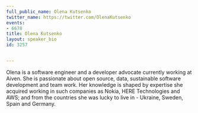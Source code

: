 ---
full_public_name: Olena Kutsenko
twitter_name: https://twitter.com/OlenaKutsenko
events:
- 6678
title: Olena Kutsenko
layout: speaker_bio
id: 3257

---
Olena is a software engineer and a developer advocate currently working at Aiven. She is passionate about open source, data, sustainable software development and team work. Her knowledge is shaped by expertise she acquired working in such companies as Nokia, HERE Technologies and AWS; and from the countries she was lucky to live in - Ukraine, Sweden, Spain and Germany.
